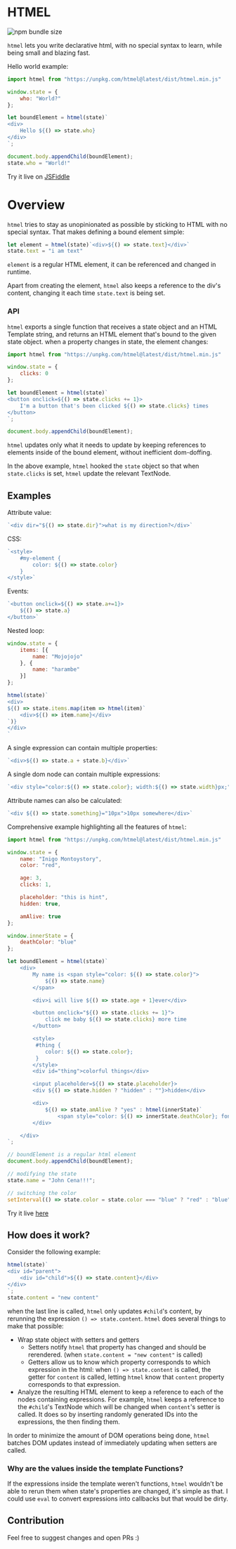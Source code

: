 # HTMEL
![npm bundle size](https://img.shields.io/bundlephobia/min/htmel)

`htmel` lets you write declarative html, with no special syntax 
to learn, while being small and blazing fast.


Hello world example:
```javascript
import htmel from "https://unpkg.com/htmel@latest/dist/htmel.min.js"

window.state = {
    who: "World?"
}; 

let boundElement = htmel(state)`
<div>
    Hello ${() => state.who}
</div>
`;

document.body.appendChild(boundElement);
state.who = "World!"
```
Try it live on <a href="https://jsfiddle.net/x4z3w6sr/">JSFiddle</a>

# Overview
`htmel` tries to stay as unopinionated as possible by sticking to HTML with no 
special syntax. That makes defining a bound element simple:
```javascript
let element = htmel(state)`<div>${() => state.text}</div>`
state.text = "i am text"
```

`element` is a regular HTML element, it can be referenced and changed in runtime.

Apart from creating the element, `htmel` also keeps a reference to the div's
content, changing it each time `state.text` is being set.

### API
`htmel` exports a single function that receives a state object and an HTML 
Template string, and returns an HTML element that's bound to the given state 
object. when a property changes in state, the element changes:
```javascript
import htmel from "https://unpkg.com/htmel@latest/dist/htmel.min.js"

window.state = {
    clicks: 0
}; 

let boundElement = htmel(state)`
<button onclick=${() => state.clicks += 1}>
    I'm a button that's been clicked ${() => state.clicks} times
</button>
`;

document.body.appendChild(boundElement);
```

`htmel` updates only what it needs to update by keeping references to elements
inside of the bound element, without inefficient dom-doffing.

In the above example, `htmel` hooked the `state` object so that when 
`state.clicks` is set, `htmel` update the relevant TextNode.

## Examples
Attribute value:
```javascript
`<div dir="${() => state.dir}">what is my direction?</div>`
```

CSS:
```javascript
`<style> 
    #my-element {
        color: ${() => state.color}
    }
</style>`
```

Events:
```javascript
`<button onclick=${() => state.a+=1}>
    ${() => state.a}
</button>`
```

Nested loop:
```javascript
window.state = {
    items: [{
        name: "Mojojojo"
    }, {
        name: "harambe"
    }]
};

htmel(state)`
<div>
${() => state.items.map(item => htmel(item)`
    <div>${() => item.name}</div>
`)}
</div>
`
```

A single expression can contain multiple properties:
```javascript
`<div>${() => state.a + state.b}</div>`
```

A single dom node can contain multiple expressions:
```javascript
`<div style="color:${() => state.color}; width:${() => state.width}px;">`
```

Attribute names can also be calculated:
```javascript
`<div ${() => state.something}="10px">10px somewhere</div>`
```

Comprehensive example highlighting all the features of `htmel`:
```javascript
import htmel from "https://unpkg.com/htmel@latest/dist/htmel.min.js"

window.state = {
    name: "Inigo Montoystory",
    color: "red",

    age: 3,
    clicks: 1,

    placeholder: "this is hint",
    hidden: true,

    amAlive: true
};

window.innerState = {
    deathColor: "blue"
};

let boundElement = htmel(state)`
    <div>
        My name is <span style="color: ${() => state.color}">
            ${() => state.name}
        </span>

        <div>i will live ${() => state.age + 1}ever</div>

        <button onclick="${() => state.clicks += 1}">
            click me baby ${() => state.clicks} more time
        </button>

        <style>
         #thing {
            color: ${() => state.color};
         }
        </style>
        <div id="thing">colorful things</div>

        <input placeholder=${() => state.placeholder}>
        <div ${() => state.hidden ? "hidden" : ""}>hidden</div>

        <div>
            ${() => state.amAlive ? "yes" : htmel(innerState)`
                <span style="color: ${() => innerState.deathColor}; font-size: ${() => innerState.deathColor === "blue" ? "40px" : "13px"};">NO</span>`}
        </div>

    </div>
`;

// boundElement is a regular html element
document.body.appendChild(boundElement);

// modifying the state
state.name = "John Cena!!!";

// switching the color
setInterval(() => state.color = state.color === "blue" ? "red" : "blue", 500);
```
Try it live <a href="https://jsfiddle.net/0xy27kdr/">here</a>

## How does it work?
Consider the following example:
```javascript
htmel(state)`
<div id="parent">
    <div id="child">${() => state.content}</div>
</div>
`;
state.content = "new content"
```

when the last line is called, `htmel` only updates `#child`'s content, by rerunning
the expression `() => state.content`.
`htmel` does several things to make that possible: 
* Wrap state object with setters and getters
    * Setters notify `htmel` that property has changed and should be rerendered. 
    (when `state.content = "new content"` is called)
    * Getters allow us to know which property corresponds to which expression in 
    the html: when `() => state.content` is called, the getter for `content` is 
    called, letting `htmel` know that `content` property corresponds to that 
    expression.
* Analyze the resulting HTML element to keep a reference to each of the nodes containing 
expressions. For example, `htmel` keeps a reference to the `#child`'s TextNode
which will be changed when `content`'s setter is called. It does so by inserting 
randomly generated IDs into the expressions, the then finding them.

In order to minimize the amount of DOM operations being done, `htmel` batches DOM
updates instead of immediately updating when setters are called.

### Why are the values inside the template Functions?
If the expressions inside the template weren't functions, `htmel` wouldn't be 
able to rerun them when state's properties are changed, it's simple as that.
I could use `eval` to convert expressions into callbacks but that would be dirty.

## Contribution
Feel free to suggest changes and open PRs :)
